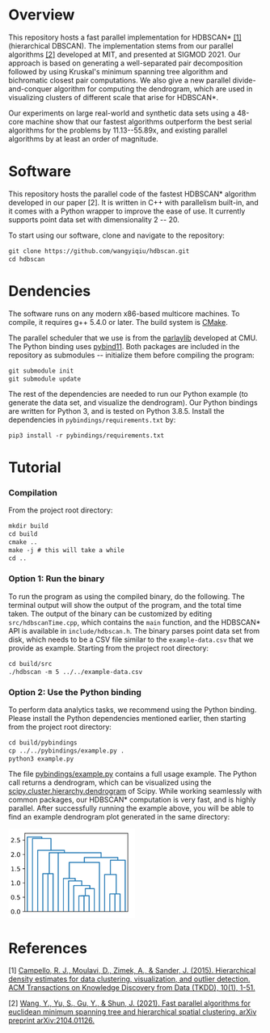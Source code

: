 # Overview

This repository hosts a fast parallel implementation for HDBSCAN* [[1]](https://dl.acm.org/doi/10.1145/2733381) (hierarchical DBSCAN). The implementation stems from our parallel algorithms [[2]](https://arxiv.org/pdf/2104.01126.pdf) developed at MIT, and presented at SIGMOD 2021. Our approach is based on generating a well-separated pair decomposition followed by using Kruskal's minimum spanning tree algorithm and bichromatic closest pair computations. We also give a new parallel divide-and-conquer algorithm for computing the dendrogram, which are used in visualizing clusters of different scale that arise for HDBSCAN*.

Our experiments on large real-world and synthetic data sets using a 48-core machine show that our fastest algorithms outperform the best serial algorithms for the problems by 11.13--55.89x, and existing parallel algorithms by at least an order of magnitude.

# Software

This repository hosts the parallel code of the fastest HDBSCAN* algorithm developed in our paper [2]. It is written in C++ with parallelism built-in, and it comes with a Python wrapper to improve the ease of use. It currently supports point data set with dimensionality 2 -- 20.

To start using our software, clone and navigate to the repository:

```
git clone https://github.com/wangyiqiu/hdbscan.git
cd hdbscan
```

# Dendencies

The software runs on any modern x86-based multicore machines. To compile, it requires g++ 5.4.0 or later. The build system is [CMake](https://cmake.org/install/). 

The parallel scheduler that we use is from the [parlaylib](https://github.com/cmuparlay/parlaylib) developed at CMU. The Python binding uses [pybind11](https://github.com/pybind/pybind11). Both packages are included in the repository as submodules -- initialize them before compiling the program:

```
git submodule init
git submodule update
```

The rest of the dependencies are needed to run our Python example (to generate the data set, and visualize the dendrogram). Our Python bindings are written for Python 3, and is tested on Python 3.8.5. Install the dependencies in `pybindings/requirements.txt` by:

```
pip3 install -r pybindings/requirements.txt
```

# Tutorial

### Compilation

From the project root directory:

```
mkdir build
cd build
cmake ..
make -j # this will take a while
cd ..
```

### Option 1: Run the binary

To run the program as using the compiled binary, do the following. The terminal output will show the output of the program, and the total time taken. The output of the binary can be customized by editing `src/hdbscanTime.cpp`, which contains the `main` function, and the HDBSCAN* API is available in `include/hdbscan.h`. The binary parses point data set from disk, which needs to be a CSV file similar to the `example-data.csv` that we provide as example. Starting from the project root directory:

```
cd build/src
./hdbscan -m 5 ../../example-data.csv
```

### Option 2: Use the Python binding

To perform data analytics tasks, we recommend using the Python binding. Please install the Python dependencies mentioned earlier, then starting from the project root directory:

```
cd build/pybindings
cp ../../pybindings/example.py .
python3 example.py
```

The file [pybindings/example.py](https://github.com/wangyiqiu/hdbscan/blob/main/pybindings/example.py) contains a full usage example. The Python call returns a dendrogram, which can be visualized using the [scipy.cluster.hierarchy.dendrogram](https://docs.scipy.org/doc/scipy/reference/generated/scipy.cluster.hierarchy.dendrogram.html#scipy.cluster.hierarchy.dendrogram) of Scipy. While working seamlessly with common packages, our HDBSCAN* computation is very fast, and is highly parallel. After successfully running the example above, you will be able to find an example dendrogram plot generated in the same directory:

<img src="pybindings/example.png" alt="dendrogram-example" width="250"/>

# References

[1] [Campello, R. J., Moulavi, D., Zimek, A., & Sander, J. (2015). Hierarchical density estimates for data clustering, visualization, and outlier detection. ACM Transactions on Knowledge Discovery from Data (TKDD), 10(1), 1-51.](https://dl.acm.org/doi/10.1145/2733381)

[2] [Wang, Y., Yu, S., Gu, Y., & Shun, J. (2021). Fast parallel algorithms for euclidean minimum spanning tree and hierarchical spatial clustering. arXiv preprint arXiv:2104.01126.](https://arxiv.org/pdf/2104.01126.pdf)
